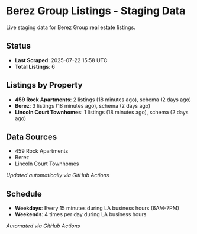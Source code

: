 # Berez Group Listings - Staging Data

Live staging data for Berez Group real estate listings.

## Status

- **Last Scraped**: 2025-07-22 15:58 UTC
- **Total Listings**: 6

## Listings by Property

- **459 Rock Apartments**: 2 listings (18 minutes ago), schema (2 days ago)
- **Berez**: 3 listings (18 minutes ago), schema (2 days ago)
- **Lincoln Court Townhomes**: 1 listings (18 minutes ago), schema (2 days ago)

## Data Sources

- 459 Rock Apartments
- Berez
- Lincoln Court Townhomes

*Updated automatically via GitHub Actions*

## Schedule

- **Weekdays**: Every 15 minutes during LA business hours (6AM-7PM)
- **Weekends**: 4 times per day during LA business hours

*Automated via GitHub Actions*
